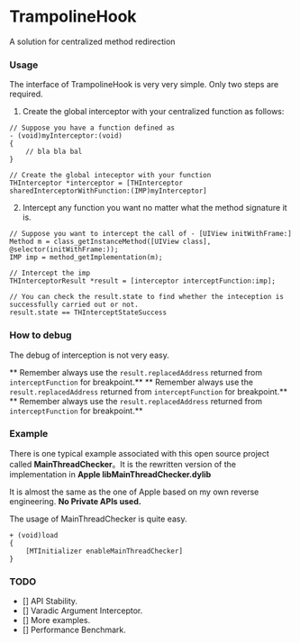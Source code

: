 # TrampolineHook
A solution for centralized method redirection

### Usage

The interface of TrampolineHook is very very simple. Only two steps are required.

1. Create the global interceptor with your centralized function as follows:

```
// Suppose you have a function defined as
- (void)myInterceptor:(void)
{
    // bla bla bal
}

// Create the global inteceptor with your function
THInterceptor *interceptor = [THInterceptor sharedInterceptorWithFunction:(IMP)myInterceptor]

```

2. Intercept any function you want no matter what the method signature it is.

``` 
// Suppose you want to intercept the call of - [UIView initWithFrame:]
Method m = class_getInstanceMethod([UIView class], @selector(initWithFrame:));
IMP imp = method_getImplementation(m);

// Intercept the imp
THInterceptorResult *result = [interceptor interceptFunction:imp];

// You can check the result.state to find whether the inteception is successfully carried out or not.
result.state == THInterceptStateSuccess
```

### How to debug

The debug of interception is not very easy. 

** Remember always use the `result.replacedAddress` returned from `interceptFunction` for breakpoint.**
** Remember always use the `result.replacedAddress` returned from `interceptFunction` for breakpoint.**
** Remember always use the `result.replacedAddress` returned from `interceptFunction` for breakpoint.**

### Example

There is one typical example associated with this open source project called **MainThreadChecker**。It is the rewritten version of the implementation in **Apple libMainThreadChecker.dylib**

It is almost the same as the one of Apple based on my own reverse engineering. **No Private APIs used.** 

The usage of MainThreadChecker is quite easy.

```
+ (void)load 
{
    [MTInitializer enableMainThreadChecker]
}
```

### TODO
- [] API Stability.
- [] Varadic Argument Interceptor.
- [] More examples.
- [] Performance Benchmark.
